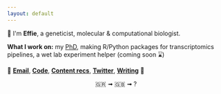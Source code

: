 ```yaml
---
layout: default
---
```





 
💟 I'm **Effie**, a geneticist, molecular & computational biologist. 

**What I work on:** 
my [PhD](https://gtr.ukri.org/projects?ref=studentship-2273599),
making R/Python packages for transcriptomics pipelines,
a wet lab experiment helper (coming soon ⌛)
 


 

🚀 **[Email](mailto:effieklimi@icloud.com)**, **[Code](https://github.com/effieklimi)**,  **[Content recs](https://github.com/effieklimi/content-recs)**, **[Twitter](http://twitter.com/heffiemetal)**, **[Writing](http://effieklimi.substack.com)** 💫
  
  
  
<div align="center">
 🇬🇷 ➟ 🇬🇧 ➟ ?
</div>
  
  
  
  
  
  
  
  
  
  
  
  
  
  

